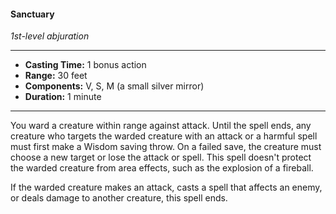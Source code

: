 #### Sanctuary
*1st-level abjuration*
___
- **Casting Time:** 1 bonus action
- **Range:** 30 feet
- **Components:** V, S, M (a small silver mirror)
- **Duration:** 1 minute
___
You ward a creature within range against attack. Until the spell ends, any creature who targets the warded creature with an attack or a harmful spell must first make a Wisdom saving throw. On a failed save, the creature must choose a new target or lose the attack or spell. This spell doesn't protect the warded creature from area effects, such as the explosion of a fireball.

If the warded creature makes an attack, casts a spell that affects an enemy, or deals damage to another creature, this spell ends.